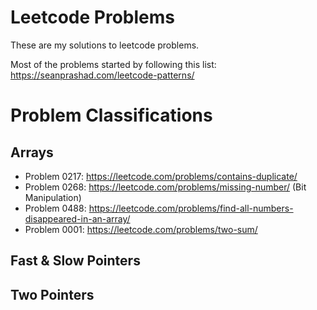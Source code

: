 # Leetcode Problems

These are my solutions to leetcode problems.

Most of the problems started by following this list:  
https://seanprashad.com/leetcode-patterns/

# Problem Classifications

## Arrays

- Problem 0217: https://leetcode.com/problems/contains-duplicate/
- Problem 0268: https://leetcode.com/problems/missing-number/ (Bit Manipulation)
- Problem 0488: https://leetcode.com/problems/find-all-numbers-disappeared-in-an-array/
- Problem 0001: https://leetcode.com/problems/two-sum/


## Fast & Slow Pointers

## Two Pointers

